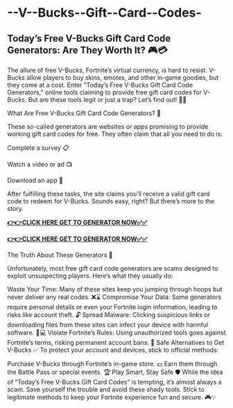 # --V--Bucks--Gift--Card--Codes-

## Today’s Free V-Bucks Gift Card Code Generators: Are They Worth It? 🎮💳

The allure of free V-Bucks, Fortnite’s virtual currency, is hard to resist. V-Bucks allow players to buy skins, emotes, and other in-game goodies, but they come at a cost. Enter “Today’s Free V-Bucks Gift Card Code Generators,” online tools claiming to provide free gift card codes for V-Bucks. But are these tools legit or just a trap? Let’s find out! 🕵️‍♂️

What Are Free V-Bucks Gift Card Code Generators? 🤔

These so-called generators are websites or apps promising to provide working gift card codes for free. They often claim that all you need to do is:

Complete a survey 📋

Watch a video or ad 📺

Download an app 📲

After fulfilling these tasks, the site claims you’ll receive a valid gift card code to redeem for V-Bucks. Sounds easy, right? But there’s more to the story.


[**👉👉CLICK HERE GET TO GENERATOR NOW✅✅**](https://free24.raj-solution.com/all-gift-cards/)


[**👉👉CLICK HERE GET TO GENERATOR NOW✅✅**](https://free24.raj-solution.com/all-gift-cards/)


The Truth About These Generators 🚨

Unfortunately, most free gift card code generators are scams designed to exploit unsuspecting players. Here’s what they usually do:

Waste Your Time: Many of these sites keep you jumping through hoops but never deliver any real codes. ❌⌛
Compromise Your Data: Some generators require personal details or even your Fortnite login information, leading to risks like account theft. 🔓
Spread Malware: Clicking suspicious links or downloading files from these sites can infect your device with harmful software. 🦠💻
Violate Fortnite’s Rules: Using unauthorized tools goes against Fortnite’s terms, risking permanent account bans. 🚫
Safe Alternatives to Get V-Bucks ✅
To protect your account and devices, stick to official methods:

Purchase V-Bucks through Fortnite’s in-game store. 💵
Earn them through the Battle Pass or special events. 🏆
Play Smart, Stay Safe 🛡️
While the idea of “Today’s Free V-Bucks Gift Card Codes” is tempting, it’s almost always a scam. Save yourself the trouble and avoid these shady tools. Stick to legitimate methods to keep your Fortnite experience fun and secure. 🎮✨
